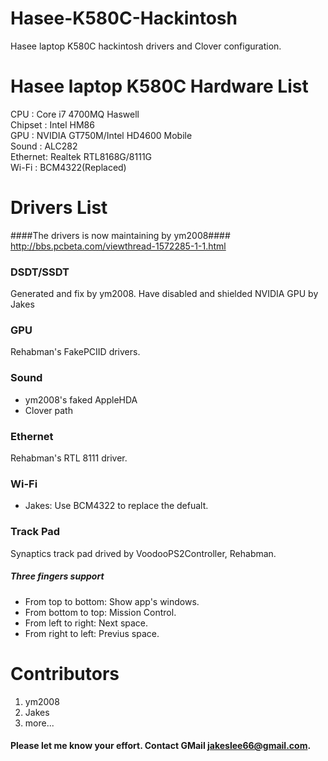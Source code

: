 # Hasee-K580C-Hackintosh
Hasee laptop K580C hackintosh drivers and Clover configuration.

# Hasee laptop K580C Hardware List

CPU     : Core i7 4700MQ Haswell  
Chipset : Intel HM86  
GPU     : NVIDIA GT750M/Intel HD4600 Mobile  
Sound   : ALC282  
Ethernet: Realtek RTL8168G/8111G  
Wi-Fi   : BCM4322(Replaced)  

# Drivers List

####The drivers is now maintaining by ym2008####
http://bbs.pcbeta.com/viewthread-1572285-1-1.html

### DSDT/SSDT

Generated and fix by ym2008.
Have disabled and shielded NVIDIA GPU by Jakes

### GPU

Rehabman's FakePCIID drivers.

### Sound

- ym2008's faked AppleHDA
- Clover path

### Ethernet

Rehabman's RTL 8111 driver.

### Wi-Fi

- Jakes: Use BCM4322 to replace the defualt.

### Track Pad

Synaptics track pad drived by VoodooPS2Controller, Rehabman.

##### Three fingers support

- From top to bottom: Show app's windows.
- From bottom to top: Mission Control.
- From left to right: Next space.
- From right to left: Previus space.

# Contributors

1. ym2008
2. Jakes
3. more...

#### Please let me know your effort. Contact GMail jakeslee66@gmail.com. 